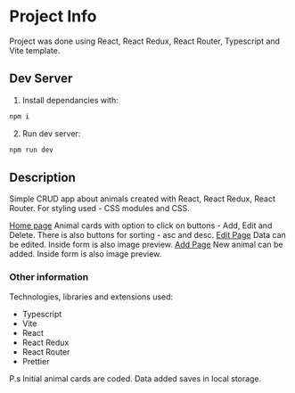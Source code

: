 # Project Info

Project was done using React, React Redux, React Router, Typescript and Vite template.

## Dev Server

1. Install dependancies with:

```bash
npm i
```

2. Run dev server:

```bash
npm run dev
```

## Description

Simple CRUD app about animals created with React, React Redux, React Router. For styling used - CSS modules and CSS.

[Home page](http://localhost:5173/) Animal cards with option to click on buttons - Add, Edit and Delete. There is also buttons for sorting - asc and desc.
[Edit Page](http://localhost:5173/update/1) Data can be edited. Inside form is also image preview.
[Add Page](http://localhost:5173/add) New animal can be added. Inside form is also image preview.

### Other information

Technologies, libraries and extensions used:

- Typescript
- Vite
- React
- React Redux
- React Router
- Prettier

P.s Initial animal cards are coded. Data added saves in local storage. 
